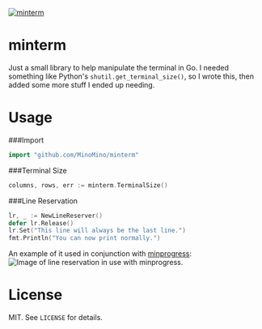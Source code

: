 [![minterm](https://godoc.org/github.com/MinoMino/minterm?status.svg)](https://godoc.org/github.com/MinoMino/minterm)

# minterm

Just a small library to help manipulate the terminal in Go.
I needed something like Python's `shutil.get_terminal_size()`,
so I wrote this, then added some more stuff I ended up needing.

# Usage

###Import
```go
import "github.com/MinoMino/minterm"
```

###Terminal Size
```go
columns, rows, err := minterm.TerminalSize()
```

###Line Reservation
```go
lr, _ := NewLineReserver()
defer lr.Release()
lr.Set("This line will always be the last line.")
fmt.Println("You can now print normally.")
```
An example of it used in conjunction with [minprogress](https://github.com/MinoMino/minprogress):
![Image of line reservation in use with minprogress.](http://minomino.org/screenshots/mkuJ_2016-11-23_06-59-57.gif)

# License

MIT. See `LICENSE` for details.
